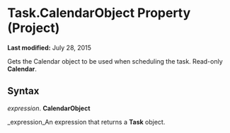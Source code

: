 
# Task.CalendarObject Property (Project)

 **Last modified:** July 28, 2015

Gets the Calendar object to be used when scheduling the task. Read-only  **Calendar**.

## Syntax

 _expression_. **CalendarObject**

 _expression_An expression that returns a  **Task** object.


